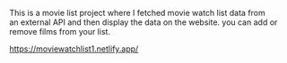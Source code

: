 This is a movie list project where I fetched movie watch list data from          
an external API and then display the data on the website. you can add or remove films from your list.                                                                                                                                              
  
https://moviewatchlist1.netlify.app/      

